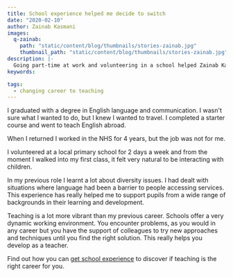 ```yaml
---
title: School experience helped me decide to switch
date: "2020-02-10"
author: Zainab Kasmani
images:
  q-zainab:
    path: "static/content/blog/thumbnails/stories-zainab.jpg"
    thumbnail_path: "static/content/blog/thumbnails/stories-zainab.jpg"
description: |-
  Going part-time at work and volunteering in a school helped Zainab Kasmani find out if teaching was the right career.
keywords:

tags:
  - changing career to teaching
---
```


I graduated with a degree in English language and communication. I wasn't sure what I wanted to do, but I knew I wanted to travel. I completed a starter course and went to teach English abroad.

When I returned I worked in the NHS for 4 years, but the job was not for me.

I volunteered at a local primary school for 2 days a week and from the moment I walked into my first class, it felt very natural to be interacting with children.

In my previous role I learnt a lot about diversity issues. I had dealt with situations where language had been a barrier to people accessing services. This experience has really helped me to support pupils from a wide range of backgrounds in their learning and development.

Teaching is a lot more vibrant than my previous career. Schools offer a very dynamic working environment. You encounter problems, as you would in any career but you have the support of colleagues to try new approaches and techniques until you find the right solution. This really helps you develop as a teacher.

Find out how you can [get school experience](/train-to-be-a-teacher/get-school-experience) to discover if teaching is the right career for you.
